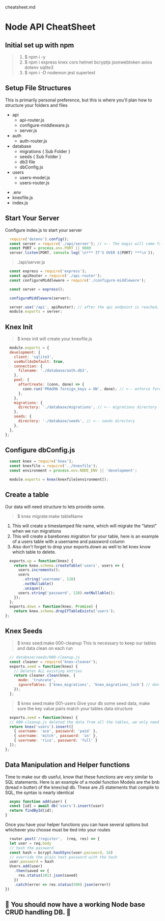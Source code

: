 cheatsheet.md
# Node API CheatSheet

## Initial set up with npm
> 1. $ npm i -y
> 2. $ npm i express knex cors helmet bcryptjs jsonwebtoken axios dotenv sqlite3
> 3. $ npm i -D nodemon jest supertest

## Setup File Structures  
This is primarily personal preference, but this is where you'll plan how to structure your folders and files
* api
  * api-router.js
  * configure-middleware.js
  * server.js
* auth
  * auth-router.js
* database
  * migrations { Sub Folder } 
  * seeds { Sub Folder }
  * db3 file
  * dbConfig.js
* users 
  * users-model.js
  * users-router.js
- .env
- knexfile.js
- index.js
## Start Your Server
Configure index.js to start your server
```javascript
  require('dotenv').config();
  const server = require('./api/server'); // <-- The magic will come from this file 🧙🏾‍♂️
  const PORT = process.env.PORT || 9000
  server.listen(PORT, console.log(`\n*** IT'S OVER ${PORT} ***\n`));
```
> ./api/server.js
```javascript
  const express = require('express');
  const apiRouter = require('./api-router');
  const configureMiddleware = require('./configure-middleware'); 

  const server = express();

  configureMiddleware(server);

  server.use('/api', apiRouter); // after the api endpoint is reached, activate "apiRouter"
  module.exports = server;
```
## Knex Init
> $ knex init will create your knexfile.js
```javascript
  module.exports = {
  development: {
    client: 'sqlite3',
    useNullAsDefault: true,
    connection: {
      filename: './database/auth.db3',
    },
    pool: {
      afterCreate: (conn, done) => {
        conn.run('PRAGMA foreign_keys = ON', done); // <-- enforce foreign keys 🔑
      },
    },
    migrations: {
      directory: './database/migrations', // <-- migrations directory 
    },
    seeds: {
      directory: './database/seeds', // <-- seeds directory 
    },
  },
};
```

## Configure dbConfig.js
```javascript
  const knex = require('knex');
  const knexfile = require('../knexfile');
  const environment = process.env.NODE_ENV || 'development';

  module.exports = knex(knexfile[environment]);
```
## Create a table
Our data will need structure to lets provide some.
> $ knex migrate:make tableName
1. This will create a timestamped file name, which will migrate the "latest" when we run migrations
2. This will create a barebones migration for your table, here is an example of a users table with a username and password column
3. Also don't forget to drop your exports.down as well to let knex know which table to delete.

```javascript
  exports.up = function(knex) {
    return knex.schema.createTable('users', users => {
      users.increments();
      users
        .string('username', 128)
        .notNullable()
        .unique();
      users.string('password', 128).notNullable();
    });
  };
  exports.down = function(knex, Promise) {
    return knex.schema.dropIfTableExists('users');
};
```

## Knex Seeds
> $ knex seed:make 000-cleanup
This is necessary to keep our tables and data clean on each run
```javascript
  // database/seeds/000-cleanup.js
  const cleaner = require('knex-cleaner');
  exports.seed = function(knex) {
    // Deletes ALL existing entries
    return cleaner.clean(knex, {
      mode: 'truncate',
      ignoreTables: ['knex_migrations', 'knex_migrations_lock'] // don't empty migration tables <--
    });
  };
```

> $ knex seed:make 001-users
Give your db some seed data, make sure the key value pairs match your tables data structure
```javascript
  exports.seed = function(knex) {
  // 000-cleanup.js deleted the data from all the tables, we only need to insert the data
  return knex('users').insert([
    { username: 'ace', password: 'paid' },
    { username: 'mitch', password: 'in' },
    { username: 'rico', password: 'full' }
  ]);
};
```
## Data Manipulation and Helper functions
Time to make our db useful, know that these functions are very similar to SQL statements. Here is an example of a model function
Models are the bnb (bread n butter) of the knex/sql db. These are JS statements that compile to SQL, the syntax is nearly identical
```javascript
  async function add(user) {
  const [id] = await db('users').insert(user)
  return findById(id);
}
```
Once you have your helper functions you can have several options but whichever you choose must be tied into your routes
```javascript
  router.post('/register',  (req, res) => {
  let user = req.body
  // hash the password
  const hash = bcrypt.hashSync(user.password, 14)
  // override the plain text password with the hash
  user.password = hash
  Users.add(user)
    .then(saved => {
      res.status(201).json(saved)
    })
    .catch(error => res.status(500).json(error))
})
```
## 🏁 You should now have a working Node base CRUD handling DB. 🏁